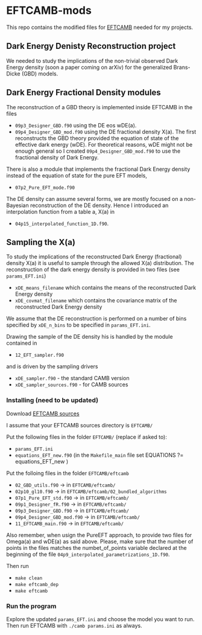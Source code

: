 # EFTCAMB-mods

This repo contains the modified files for [EFTCAMB](https://github.com/EFTCAMB) needed for my projects.

## Dark Energy Denisty Reconstruction project
We needed to study the implications of the non-trivial observed Dark Energy density (soon a paper coming on arXiv) for the generalized Brans-Dicke (GBD) models. 


## Dark Energy Fractional Density modules
The reconstruction of a GBD theory is implemented inside EFTCAMB in the files
- `09p3_Designer_GBD.f90` using the DE eos wDE(a). 
- `09p4_Designer_GBD_mod.f90` using the DE fractional density X(a).
 The first reconstructs the GBD theory provided the equation of state of the effective dark energy (wDE). For theoretical reasons, wDE might not be enough general so I created `09p4_Designer_GBD_mod.f90` to use the fractional density of Dark Energy.

There is also a module that implements the fractional Dark Energy density instead of the equation of state for the pure EFT models,
 - `07p2_Pure_EFT_mode.f90`
 
 The DE density can assume several forms, we are mostly focused on a non-Bayesian reconstruction of the DE density. Hence I introduced an interpolation function from a table a, X(a) in
 - `04p15_interpolated_function_1D.f90`.
 
 ## Sampling the X(a)
 To study the implications of the reconstructed Dark Energy (fractional) density X(a) it is useful to sample through the allowed X(a) distribution. 
 The reconstruction of the dark energy density is provided in two files (see `params_EFT.ini`)
 - `xDE_means_filename` which contains the  means of the reconstructed Dark Energy density
 - `xDE_covmat_filename` which contains the  covariance matrix of the reconstructed Dark Energy density
 
 We assume that the DE reconstruction is performed on a number of bins specified by `xDE_n_bins` to be specified in `params_EFT.ini`.
 
 Drawing the sample of the DE density his is handled by the module contained in
 - `12_EFT_sampler.f90` 
 
 and is driven by the sampling drivers
 - `xDE_sampler.f90` - the standard CAMB version
 - `xDE_sampler_sources.f90` - for CAMB sources
 
 
### Installing (need to be updated)

Download [EFTCAMB sources](https://github.com/EFTCAMB/EFTCAMB_sources)

I assume that your EFTCAMB sources directory is `EFTCAMB/`

Put the following files in the folder `EFTCAMB/` (replace if asked to):
- `params_EFT.ini` 
- `equations_EFT_new.f90`   (in the `Makefile_main` file set EQUATIONS ?= equations_EFT_new )


Put the folloing files in the folder `EFTCAMB/eftcamb`
- `02_GBD_utils.f90`                                            -> in `EFTCAMB/eftcamb/`
- `02p10_gl10.f90`                                              -> in `EFTCAMB/eftcamb/02_bundled_algorithms`
- `07p1_Pure_EFT_std.f90`                                       -> in `EFTCAMB/eftcamb/`
- `09p1_Designer_fR.f90`                                        -> in `EFTCAMB/eftcamb/`
- `09p3_Designer_GBD.f90`                                       -> in `EFTCAMB/eftcamb/`
- `09p4_Designer_GBD_mod.f90`                                   -> in `EFTCAMB/eftcamb/`
- `11_EFTCAMB_main.f90`                                         -> in `EFTCAMB/eftcamb/`
                                             


Also remember, when usign the PureEFT approach, to provide two files for Omega(a)  and wDE(a) as said above. Please, make sure that the number of points in the files matches the numbet_of_points variable declared at the beginning of the file `04p9_interpolated_parametrizations_1D.f90`.

Then run 
  - `make clean`
  - `make eftcamb_dep`
  - `make eftcamb`
  
 ### Run the program
 Explore the updated `params_EFT.ini` and choose the model you want to run.
 Then run EFTCAMB with `./camb params.ini` as always.
  

